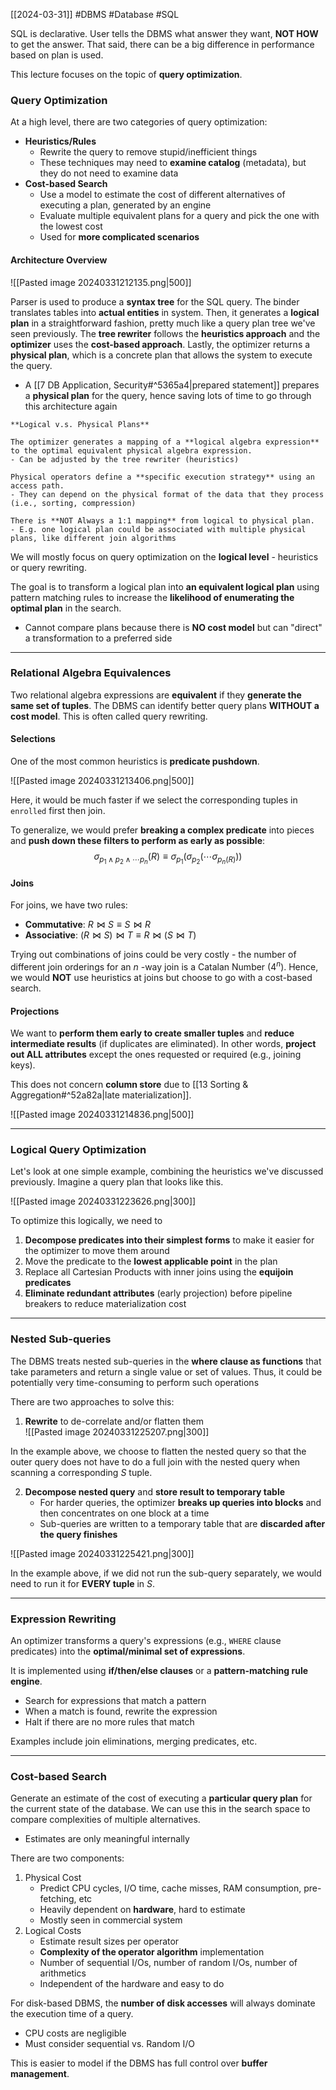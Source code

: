 [[2024-03-31]] #DBMS #Database #SQL

SQL is declarative. User tells the DBMS what answer they want, **NOT HOW** to get the answer. That said, there can be a big difference in performance based on plan is used.

This lecture focuses on the topic of **query optimization**.

### Query Optimization
At a high level, there are two categories of query optimization:
- **Heuristics/Rules**
	- Rewrite the query to remove stupid/inefficient things
	- These techniques may need to **examine catalog** (metadata), but they do not need to examine data
- **Cost-based Search**
	- Use a model to estimate the cost of different alternatives of executing a plan, generated by an engine
	- Evaluate multiple equivalent plans for a query and pick the one with the lowest cost
	- Used for **more complicated scenarios**

#### Architecture Overview

![[Pasted image 20240331212135.png|500]]

Parser is used to produce a **syntax tree** for the SQL query. The binder translates tables into **actual entities** in system. Then, it generates a **logical plan** in a straightforward fashion, pretty much like a query plan tree we've seen previously. The **tree rewriter** follows the **heuristics approach** and the **optimizer** uses the **cost-based approach**. Lastly, the optimizer returns a **physical plan**, which is a concrete plan that allows the system to execute the query.
- A [[7 DB Application, Security#^5365a4|prepared statement]] prepares a **physical plan** for the query, hence saving lots of time to go through this architecture again

```ad-summary
**Logical v.s. Physical Plans**

The optimizer generates a mapping of a **logical algebra expression** to the optimal equivalent physical algebra expression.
- Can be adjusted by the tree rewriter (heuristics)

Physical operators define a **specific execution strategy** using an access path.
- They can depend on the physical format of the data that they process (i.e., sorting, compression)

There is **NOT Always a 1:1 mapping** from logical to physical plan.
- E.g. one logical plan could be associated with multiple physical plans, like different join algorithms

```

We will mostly focus on query optimization on the **logical level** - heuristics or query rewriting.

The goal is to transform a logical plan into **an equivalent logical plan** using pattern matching rules to increase the **likelihood of enumerating the optimal plan** in the search. 
- Cannot compare plans because there is **NO cost model** but can "direct" a transformation to a preferred side

---
### Relational Algebra Equivalences
Two relational algebra expressions are **equivalent** if they **generate the same set of tuples**. The DBMS can identify better query plans **WITHOUT a cost model**. This is often called query rewriting.

#### Selections
One of the most common heuristics is **predicate pushdown**.

![[Pasted image 20240331213406.png|500]]

Here, it would be much faster if we select the corresponding tuples in `enrolled` first then join.

To generalize, we would prefer **breaking a complex predicate** into pieces and **push down these filters to perform as early as possible**: $$\sigma_{p_{1}\land p_{2}\land \cdots p_{n}}(R)\equiv\sigma_{p_{1}}(\sigma_{p_{2}}(\cdots \sigma_{p_{n}(R)}))$$
#### Joins
For joins, we have two rules:
- **Commutative**: $R \bowtie S \equiv S \bowtie R$
- **Associative**: $(R\bowtie S)\bowtie T \equiv R \bowtie (S \bowtie T)$

Trying out combinations of joins could be very costly - the number of different join orderings for an $n$ -way join is a Catalan Number ($4^{n}$). Hence, we would **NOT** use heuristics at joins but choose to go with a cost-based search.

#### Projections
We want to **perform them early to create smaller tuples** and **reduce intermediate results** (if duplicates are eliminated). In other words, **project out ALL attributes** except the ones requested or required (e.g., joining keys).

This does not concern **column store** due to [[13 Sorting & Aggregation#^52a82a|late materialization]].

![[Pasted image 20240331214836.png|500]]

---
### Logical Query Optimization 
Let's look at one simple example, combining the heuristics we've discussed previously. Imagine a query plan that looks like this. 

![[Pasted image 20240331223626.png|300]] 

To optimize this logically, we need to
1. **Decompose predicates into their simplest forms** to make it easier for the optimizer to move them around
2. Move the predicate to the **lowest applicable point** in the plan
3. Replace all Cartesian Products with inner joins using the **equijoin predicates**
4. **Eliminate redundant attributes** (early projection) before pipeline breakers to reduce materialization cost

---
### Nested Sub-queries
The DBMS treats nested sub-queries in the **where clause as functions** that take parameters and return a single value or set of values. Thus, it could be potentially very time-consuming to perform such operations

There are two approaches to solve this:
1. **Rewrite** to de-correlate and/or flatten them   
![[Pasted image 20240331225207.png|300]]

In the example above, we choose to flatten the nested query so that the outer query does not have to do a full join with the nested query when scanning a corresponding $S$ tuple.

2. **Decompose nested query** and **store result to temporary table**
	- For harder queries, the optimizer **breaks up queries into blocks** and then concentrates on one block at a time
	- Sub-queries are written to a temporary table that are **discarded after the query finishes**

![[Pasted image 20240331225421.png|300]]

In the example above, if we did not run the sub-query separately, we would need to run it for **EVERY tuple** in $S$.

---
### Expression Rewriting
An optimizer transforms a query's expressions (e.g., `WHERE` clause predicates) into the **optimal/minimal set of expressions**.

It is implemented using **if/then/else clauses** or a **pattern-matching rule engine**.
- Search for expressions that match a pattern
- When a match is found, rewrite the expression 
- Halt if there are no more rules that match

Examples include join eliminations, merging predicates, etc.

---
### Cost-based Search
Generate an estimate of the cost of executing a **particular query plan** for the current state of the database. We can use this in the search space to compare complexities of multiple alternatives.
- Estimates are only meaningful internally

There are two components:
1. Physical Cost 
	- Predict CPU cycles, I/O time, cache misses, RAM consumption, pre-fetching, etc
	- Heavily dependent on **hardware**, hard to estimate
	- Mostly seen in commercial system
1. Logical Costs
	- Estimate result sizes per operator
	- **Complexity of the operator algorithm** implementation
	- Number of sequential I/Os, number of random I/Os, number of arithmetics
	- Independent of the hardware and easy to do

For disk-based DBMS, the **number of disk accesses** will always dominate the execution time of a query.
- CPU costs are negligible
- Must consider sequential vs. Random I/O

This is easier to model if the DBMS has full control over **buffer management**.
